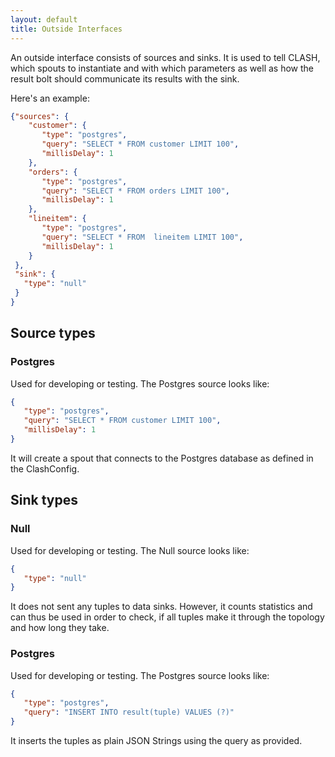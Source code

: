 ```yaml
---
layout: default
title: Outside Interfaces
---
```


An outside interface consists of sources and sinks. It is used to tell CLASH, which spouts to instantiate and with which parameters as well as how the result bolt should communicate its results with the sink.

Here's an example:

```json
{"sources": {
    "customer": {
       "type": "postgres",
       "query": "SELECT * FROM customer LIMIT 100",
       "millisDelay": 1
    },
    "orders": {
       "type": "postgres",
       "query": "SELECT * FROM orders LIMIT 100",
       "millisDelay": 1
    },
    "lineitem": {
       "type": "postgres",
       "query": "SELECT * FROM  lineitem LIMIT 100",
       "millisDelay": 1
    }
 },
 "sink": {
   "type": "null"
 }
}
```

## Source types

### Postgres

Used for developing or testing. The Postgres source looks like:

```json
{  
   "type": "postgres",
   "query": "SELECT * FROM customer LIMIT 100",
   "millisDelay": 1
}
```

It will create a spout that connects to the Postgres database as defined in the ClashConfig.

## Sink types

### Null

Used for developing or testing. The Null source looks like:

```json
{  
   "type": "null"
}
```

It does not sent any tuples to data sinks. However, it counts statistics and can thus be used in order to check, if all tuples make it through the topology and how long they take.

### Postgres

Used for developing or testing. The Postgres source looks like:

```json
{  
   "type": "postgres",
   "query": "INSERT INTO result(tuple) VALUES (?)"
}
```

It inserts the tuples as plain JSON Strings using the query as provided.